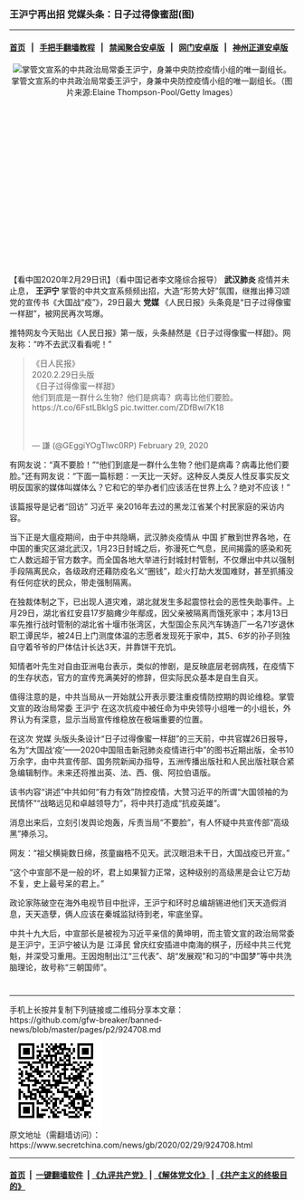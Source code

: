 ### 王沪宁再出招 党媒头条：日子过得像蜜甜(图)
------------------------

#### [首页](https://github.com/gfw-breaker/banned-news/blob/master/README.md) &nbsp;&nbsp;|&nbsp;&nbsp; [手把手翻墙教程](https://github.com/gfw-breaker/guides/wiki) &nbsp;&nbsp;|&nbsp;&nbsp; [禁闻聚合安卓版](https://github.com/gfw-breaker/bn-android) &nbsp;&nbsp;|&nbsp;&nbsp; [网门安卓版](https://github.com/oGate2/oGate) &nbsp;&nbsp;|&nbsp;&nbsp; [神州正道安卓版](https://github.com/SzzdOgate/update) 



<div class="article_right" style="fone-color:#000">
 <p style="text-align: center;">
  <img alt="掌管文宣系的中共政治局常委王沪宁，身兼中央防控疫情小组的唯一副组长。" src="http://img2.secretchina.com/pic/2019/10-29/p2551391a692818880-ss.jpg" style="height:337px; width:600px"/>
  <br>
   掌管文宣系的中共政治局常委王沪宁，身兼中央防控疫情小组的唯一副组长。（图片来源:Elaine Thompson-Pool/Getty Images）
   <span id="hideid" name="hideid" style="color:red;display:none;">
    <span href="https://www.secretchina.com">
    </span>
   </span>
  </br>
 </p>
 <div id="txt-mid1-t21-2017">
  <ins class="adsbygoogle" data-ad-client="ca-pub-1276641434651360" data-ad-slot="2451032099" style="display:inline-block;width:336px;height:280px">
  </ins>
  <div id="SC-22xxx">
  </div>
 </div>
 <p>
  【看中国2020年2月29日讯】（看中国记者李文隆综合报导）
  <strong>
   <span href="https://www.secretchina.com/news/gb/tag/武汉肺炎" target="_blank">
    武汉肺炎
   </span>
  </strong>
  疫情并未止息，
  <strong>
   王沪宁
  </strong>
  掌管的中共文宣系频频出招，大造“形势大好”氛围，继推出捧习颂党的宣传书《大国战“疫”》，29日最大
  <strong>
   党媒
  </strong>
  《人民日报》头条竟是“日子过得像蜜一样甜”，被网民再次骂爆。
  <span id="hideid" name="hideid" style="color:red;display:none;">
   <span href="https://www.secretchina.com">
   </span>
  </span>
 </p>
 <p>
  推特网友今天贴出《人民日报》第一版，头条赫然是《日子过得像蜜一样甜》。网友称：“咋不去武汉看看呢！”
 </p>
 <blockquote class="twitter-tweet">
  <p dir="ltr" lang="zh">
   《日人民报》
   <br>
    2020.2.29日头版
    <br>
     《日子过得像蜜一样甜》
     <br>
      他们到底是一群什么生物？他们是病毒？病毒比他们要脸。
      <span href="https://t.co/6FstLBkIgS">
       https://t.co/6FstLBkIgS
      </span>
      <span href="https://t.co/ZDfBwl7K18">
       pic.twitter.com/ZDfBwl7K18
      </span>
     </br>
    </br>
   </br>
  </p>
  — 謙 (@GEggiYOgTlwc0RP)
  <span href="https://twitter.com/GEggiYOgTlwc0RP/status/1233624514140889088?ref_src=twsrc%5Etfw">
   February 29, 2020
  </span>
 </blockquote>
 <p>
  有网友说：“真不要脸！”“他们到底是一群什么生物？他们是病毒？病毒比他们要脸。”还有网友说：“下面一篇标题：一天比一天好。这种反人类反人性反事实反文明反国家的媒体叫媒体么？它和它的举办者们应该活在世界上么？绝对不应该！”
 </p>
 <p>
  该篇报导是记者“回访”
  <span href="https://www.secretchina.com/news/gb/tag/习近平" target="_blank">
   习近平
  </span>
  亲2016年去过的黑龙江省某个村民家庭的采访内容。
 </p>
 <p>
  当下正是大瘟疫期间，由于中共隐瞒，武汉肺炎疫情从
  <span href="https://www.secretchina.com" target="_blank">
   中国
  </span>
  扩散到世界各地，在中国的重灾区湖北武汉，1月23日封城之后，弥漫死亡气息，民间揭露的感染和死亡人数远超于官方数字。而全国各地大举进行封城封村管制，不仅爆出中共以强制手段隔离民众，各级政府还藉防疫名义“圈钱”，趁火打劫大发国难财，甚至抓捕没有任何症状的民众，带走强制隔离。
 </p>
 <p>
  在独裁体制之下，已出现人道灾难，湖北就发生多起震惊社会的恶性失助事件。上月29日，湖北省红安县17岁脑瘫少年鄢成，因父亲被隔离而饿死家中；本月13日率先推行战时管制的湖北省十堰市张湾区，大型国企东风汽车铸造厂一名71岁退休职工谭民华，被24日上门测度体温的志愿者发现死于家中，其5、6岁的孙子则独自守着爷爷的尸体估计长达3天，并靠饼干充饥。
 </p>
 <p>
  知情者叶先生对自由亚洲电台表示，类似的惨剧，是反映底层老弱病残，在疫情下的生存状态，官方的宣传充满美好的修辞，但实际民众基本是自生自灭。
 </p>
 <p>
  值得注意的是，中共当局从一开始就公开表示要注重疫情防控期的舆论维稳。掌管文宣的政治局常委
  <span href="https://www.secretchina.com/news/gb/tag/王沪宁" target="_blank">
   王沪宁
  </span>
  在这次抗疫中被任命为中央领导小组唯一的小组长，外界认为有深意，显示当局宣传维稳放在极端重要的位置。
 </p>
 <p>
  在这次
  <span href="https://www.secretchina.com/news/gb/tag/党媒" target="_blank">
   党媒
  </span>
  头版头条设计“日子过得像蜜一样甜”的三天前，中共官媒26日报导，名为“大国战‘疫’——2020中国阻击新冠肺炎疫情进行中”的图书近期出版，全书10万余字，由中共宣传部、国务院新闻办指导，五洲传播出版社和人民出版社联合紧急编辑制作。未来还将推出英、法、西、俄、阿拉伯语版。
 </p>
 <p>
  该书内容“讲述”中共如何“有力有效”防控疫情，大赞习近平的所谓“大国领袖的为民情怀”“战略远见和卓越领导力”，将中共打造成“抗疫英雄”。
 </p>
 <p>
  消息出来后，立刻引发舆论炮轰，斥责当局“不要脸”，有人怀疑中共宣传部“高级黑”捧杀习。
 </p>
 <p>
  网友：“祖父横毙数日绵，孩童幽梏不见天。武汉眼泪未干日，大国战疫已开宣。”
 </p>
 <p>
  “这个中宣部不是一般的坏，君上如果智力正常，这种级别的高级黑是会让它万劫不复，史上最号呆的君上。”
 </p>
 <p>
  政论家陈破空在海外电视节目中批评，王沪宁和环时总编胡锡进他们天天造假消息，天天造孽，俩人应该在秦城监狱待到老，牢底坐穿。
 </p>
 <p>
  中共十九大后，中宣部长是被视为习近平亲信的黄坤明，而主管文宣的政治局常委是王沪宁，王沪宁被认为是
  <span href="https://www.secretchina.com/news/gb/tag/江泽民" target="_blank">
   江泽民
  </span>
  曾庆红安插进中南海的棋子，历经中共三代党魁，并深受习重用。王因炮制出江“三代表”、胡“发展观”和习的“中国梦”等中共洗脑理论，故号称“三朝国师”。
  <center>
   <div>
    <div id="txt-mid2-t22-2017" style="display: block;  max-height: 351px;  overflow: hidden;">
     <div id="SC-21xxx">
     </div>
     <ins class="adsbygoogle" data-ad-client="ca-pub-1276641434651360" data-ad-format="auto" data-ad-slot="4301710469" data-full-width-responsive="true" style="display:block">
     </ins>
    </div>
   </div>
  </center>
  <div style="padding-top:12px;">
  </div>
 </p>
</div>

<hr/>
手机上长按并复制下列链接或二维码分享本文章：<br/>
https://github.com/gfw-breaker/banned-news/blob/master/pages/p2/924708.md <br/>
<a href='https://github.com/gfw-breaker/banned-news/blob/master/pages/p2/924708.md'><img src='https://github.com/gfw-breaker/banned-news/blob/master/pages/p2/924708.md.png'/></a> <br/>
原文地址（需翻墙访问）：https://www.secretchina.com/news/gb/2020/02/29/924708.html


------------------------
#### [首页](https://github.com/gfw-breaker/banned-news/blob/master/README.md) &nbsp;|&nbsp; [一键翻墙软件](https://github.com/gfw-breaker/nogfw/blob/master/README.md) &nbsp;| [《九评共产党》](https://github.com/gfw-breaker/9ping.md/blob/master/README.md#九评之一评共产党是什么) | [《解体党文化》](https://github.com/gfw-breaker/jtdwh.md/blob/master/README.md) | [《共产主义的终极目的》](https://github.com/gfw-breaker/gczydzjmd.md/blob/master/README.md)


<img src='http://gfw-breaker.win/banned-news/pages/p2/924708.md' width='0px' height='0px'/>